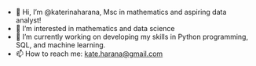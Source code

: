 - 👋 Hi, I’m @katerinaharana, Msc in mathematics and aspiring data analyst!
- 👀 I’m interested in mathematics and data science
- 🌱 I’m currently working on developing my skills in Python programming, SQL, and machine learning.
- 📫 How to reach me: kate.harana@gmail.com


<!---
katerinaharana/katerinaharana is a ✨ special ✨ repository because its `README.md` (this file) appears on your GitHub profile.
You can click the Preview link to take a look at your changes.
--->
